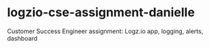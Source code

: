 # logzio-cse-assignment-danielle
Customer Success Engineer assignment: Logz.io app, logging, alerts, dashboard
